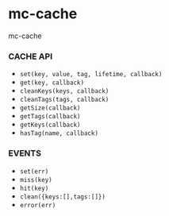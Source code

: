 mc-cache
========

mc-cache

### CACHE API

* `set(key, value, tag, lifetime, callback)`
* `get(key, callback)`
* `cleanKeys(keys, callback)`
* `cleanTags(tags, callback)`
* `getSize(callback)`
* `getTags(callback)`
* `getKeys(callback)`
* `hasTag(name, callback)`

### EVENTS

* `set(err)`
* `miss(key)`
* `hit(key)`
* `clean({keys:[],tags:[]})`
* `error(err)`
